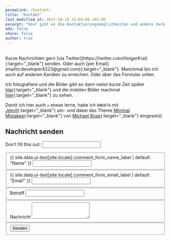 ```yaml
---
permalink: /kontakt/
title: "Kontakt"
last_modified_at: 2017-10-10 23:09:08 +02:00 
excerpt: "Hier gibt es die Kontaktierungsmöglichkeiten und andere Verbindungen."
ads: false
share: false
author: true
---
```

<br />
Kurze Nachrichten gern [via Twitter](https://twitter.com/HolgerKral){:target="_blank"} senden. Oder auch [per Email](mailto:developer4223@gmail.com){:target="_blank"}. Manchmal bin ich auch auf anderen Kanälen zu erreichen. Oder über das Formular unten.

Ich fotografiere und die Bilder gibt es dann meist kurze Zeit später [hier](https://kral-photography.com){:target="_blank"} und die mobilen Bilder machmal [hier](https://hym-on-tour.holgerkral.de){:target="_blank"} zu sehen.

Damit ich hier auch `=` etwas lerne, habe ich `ONDATA` mit [Jekyll](https://jekyllrb.com/docs/home){:target="_blank"} um- und dabei das Theme [Minimal Mistakes](https://mmistakes.github.io/minimal-mistakes/){:target="_blank"} von [Michael Rose](https://mademistakes.com/){:target="_blank"} eingesetzt.

<h2>Nachricht senden</h2>

<form name="contact" class="page__comments-form" netlify-honeypot="bot-field" action="/danke" netlify>
  <p class="hidden">
    <label>Don’t fill this out: <input name="bot-field"></label>
  </p>
  <fieldset>
    <label for="name"><span>{{ site.data.ui-text[site.locale].comment_form_name_label | default: "Name" }}</span></label>
    <input type="text" name="name" tabindex="1" />
  </fieldset>
  <fieldset>
    <label for="email"><span>{{ site.data.ui-text[site.locale].comment_form_email_label | default: "Email" }}</span></label>
    <input type="email" name="email" tabindex="3" />
  </fieldset>
  <fieldset>
    <label for="subject">Betreff</label>
    <input type="text" name="subject" tabindex="3"/>
  </fieldset>
  <fieldset>
    <label for="message"><span>Nachricht</span></label>
    <textarea name="message" rows="3" tabindex="4"></textarea>
  </fieldset>
  <fieldset>
    <button type="submit" tabindex="5" class="btn">Senden</button>
  </fieldset>
</form>


